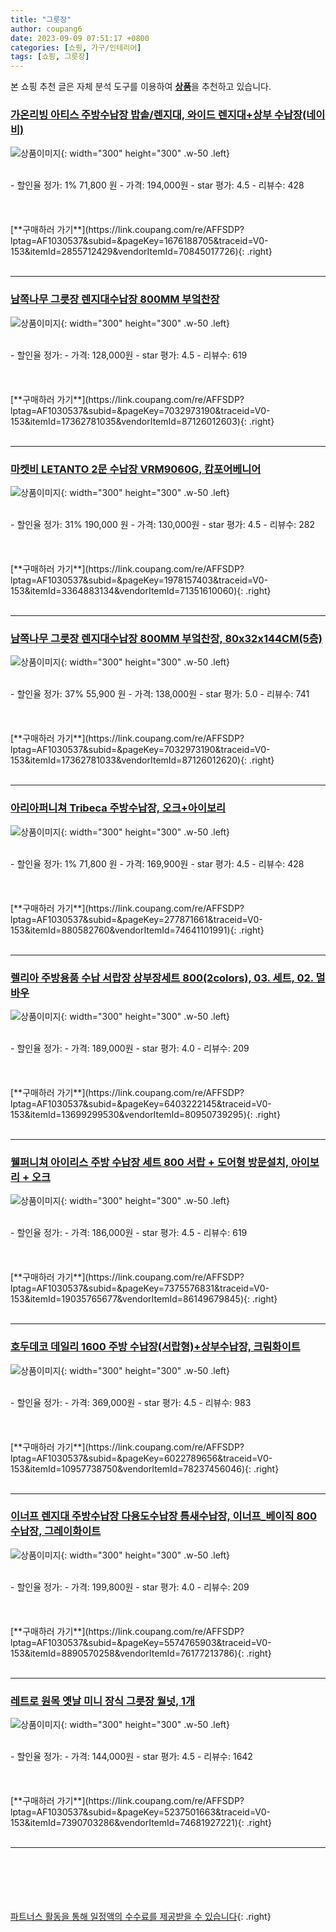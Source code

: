 ```yaml
---
title: "그릇장"
author: coupang6
date: 2023-09-09 07:51:17 +0800
categories: [쇼핑, 가구/인테리어]
tags: [쇼핑, 그릇장]
---
```


본 쇼핑 추천 글은 자체 분석 도구를 이용하여 [**상품**](https://link.coupang.com/a/bao1ui)을 추천하고 있습니다.

### [가온리빙 아티스 주방수납장 밥솥/렌지대, 와이드 렌지대+상부 수납장(네이비)](https://link.coupang.com/re/AFFSDP?lptag=AF1030537&subid=&pageKey=1676188705&traceid=V0-153&itemId=2855712429&vendorItemId=70845017726)

![상품이미지](https://thumbnail7.coupangcdn.com/thumbnails/remote/230x230ex/image/vendor_inventory/6398/7f1c16d7368a3ff321ac348e78d25652a828ff909b3f3f4bf4d722a33e46.jpg){: width="300" height="300" .w-50 .left}


<br>
- 할인율 정가: 1%  71,800   원
- 가격: 194,000원
- star 평가: 4.5
- 리뷰수: 428
<br>
<br>
<br>
<br>
[**구매하러 가기**](https://link.coupang.com/re/AFFSDP?lptag=AF1030537&subid=&pageKey=1676188705&traceid=V0-153&itemId=2855712429&vendorItemId=70845017726){: .right}
<br>
<br>

---

### [남쪽나무 그릇장 렌지대수납장 800MM 부엌찬장](https://link.coupang.com/re/AFFSDP?lptag=AF1030537&subid=&pageKey=7032973190&traceid=V0-153&itemId=17362781035&vendorItemId=87126012603)

![상품이미지](https://thumbnail10.coupangcdn.com/thumbnails/remote/230x230ex/image/vendor_inventory/8e81/da1df059e133505e0d3b21c1171b6f91185730da1b9bb19b3b1528c06549.jpg){: width="300" height="300" .w-50 .left}


<br>
- 할인율 정가: 
- 가격: 128,000원
- star 평가: 4.5
- 리뷰수: 619
<br>
<br>
<br>
<br>
[**구매하러 가기**](https://link.coupang.com/re/AFFSDP?lptag=AF1030537&subid=&pageKey=7032973190&traceid=V0-153&itemId=17362781035&vendorItemId=87126012603){: .right}
<br>
<br>

---

### [마켓비 LETANTO 2문 수납장 VRM9060G, 캄포어베니어](https://link.coupang.com/re/AFFSDP?lptag=AF1030537&subid=&pageKey=1978157403&traceid=V0-153&itemId=3364883134&vendorItemId=71351610060)

![상품이미지](https://thumbnail10.coupangcdn.com/thumbnails/remote/230x230ex/image/retail/images/2020/08/14/10/5/7d26cd1a-7993-4b32-8861-f6460e2d1dc9.jpg){: width="300" height="300" .w-50 .left}


<br>
- 할인율 정가: 31%  190,000   원
- 가격: 130,000원
- star 평가: 4.5
- 리뷰수: 282
<br>
<br>
<br>
<br>
[**구매하러 가기**](https://link.coupang.com/re/AFFSDP?lptag=AF1030537&subid=&pageKey=1978157403&traceid=V0-153&itemId=3364883134&vendorItemId=71351610060){: .right}
<br>
<br>

---

### [남쪽나무 그릇장 렌지대수납장 800MM 부엌찬장, 80x32x144CM(5층)](https://link.coupang.com/re/AFFSDP?lptag=AF1030537&subid=&pageKey=7032973190&traceid=V0-153&itemId=17362781033&vendorItemId=87126012620)

![상품이미지](https://thumbnail10.coupangcdn.com/thumbnails/remote/230x230ex/image/vendor_inventory/8e81/da1df059e133505e0d3b21c1171b6f91185730da1b9bb19b3b1528c06549.jpg){: width="300" height="300" .w-50 .left}


<br>
- 할인율 정가: 37%  55,900   원
- 가격: 138,000원
- star 평가: 5.0
- 리뷰수: 741
<br>
<br>
<br>
<br>
[**구매하러 가기**](https://link.coupang.com/re/AFFSDP?lptag=AF1030537&subid=&pageKey=7032973190&traceid=V0-153&itemId=17362781033&vendorItemId=87126012620){: .right}
<br>
<br>

---

### [아리아퍼니쳐 Tribeca 주방수납장, 오크+아이보리](https://link.coupang.com/re/AFFSDP?lptag=AF1030537&subid=&pageKey=277871661&traceid=V0-153&itemId=880582760&vendorItemId=74641101991)

![상품이미지](https://thumbnail7.coupangcdn.com/thumbnails/remote/230x230ex/image/vendor_inventory/35cc/2d031de73bb0d6268c098ea6f54f2e43ba6a0d1162dbbd018a0b1ebaaca5.jpg){: width="300" height="300" .w-50 .left}


<br>
- 할인율 정가: 1%  71,800   원
- 가격: 169,900원
- star 평가: 4.5
- 리뷰수: 428
<br>
<br>
<br>
<br>
[**구매하러 가기**](https://link.coupang.com/re/AFFSDP?lptag=AF1030537&subid=&pageKey=277871661&traceid=V0-153&itemId=880582760&vendorItemId=74641101991){: .right}
<br>
<br>

---

### [렐리아 주방용품 수납 서랍장 상부장세트 800(2colors), 03. 세트, 02. 멀바우](https://link.coupang.com/re/AFFSDP?lptag=AF1030537&subid=&pageKey=6403222145&traceid=V0-153&itemId=13699299530&vendorItemId=80950739295)

![상품이미지](https://thumbnail9.coupangcdn.com/thumbnails/remote/230x230ex/image/vendor_inventory/5d30/61d7f7beb311d430e08f22124d5b47370224d6bb58f5bf57808fca511f1b.jpg){: width="300" height="300" .w-50 .left}


<br>
- 할인율 정가: 
- 가격: 189,000원
- star 평가: 4.0
- 리뷰수: 209
<br>
<br>
<br>
<br>
[**구매하러 가기**](https://link.coupang.com/re/AFFSDP?lptag=AF1030537&subid=&pageKey=6403222145&traceid=V0-153&itemId=13699299530&vendorItemId=80950739295){: .right}
<br>
<br>

---

### [웰퍼니쳐 아이리스 주방 수납장 세트 800 서랍 + 도어형 방문설치, 아이보리 + 오크](https://link.coupang.com/re/AFFSDP?lptag=AF1030537&subid=&pageKey=7375576831&traceid=V0-153&itemId=19035765677&vendorItemId=86149679845)

![상품이미지](https://thumbnail10.coupangcdn.com/thumbnails/remote/230x230ex/image/retail/images/118136713335125-007c3e1f-9f1e-4821-9965-ec9b0b2f38b0.jpg){: width="300" height="300" .w-50 .left}


<br>
- 할인율 정가: 
- 가격: 186,000원
- star 평가: 4.5
- 리뷰수: 619
<br>
<br>
<br>
<br>
[**구매하러 가기**](https://link.coupang.com/re/AFFSDP?lptag=AF1030537&subid=&pageKey=7375576831&traceid=V0-153&itemId=19035765677&vendorItemId=86149679845){: .right}
<br>
<br>

---

### [호두데코 데일리 1600 주방 수납장(서랍형)+상부수납장, 크림화이트](https://link.coupang.com/re/AFFSDP?lptag=AF1030537&subid=&pageKey=6022789656&traceid=V0-153&itemId=10957738750&vendorItemId=78237456046)

![상품이미지](https://thumbnail8.coupangcdn.com/thumbnails/remote/230x230ex/image/vendor_inventory/65db/f27eacc5b1dcdee85df238d9288bcb6caa50913d87da18792212fd3c7300.jpg){: width="300" height="300" .w-50 .left}


<br>
- 할인율 정가: 
- 가격: 369,000원
- star 평가: 4.5
- 리뷰수: 983
<br>
<br>
<br>
<br>
[**구매하러 가기**](https://link.coupang.com/re/AFFSDP?lptag=AF1030537&subid=&pageKey=6022789656&traceid=V0-153&itemId=10957738750&vendorItemId=78237456046){: .right}
<br>
<br>

---

### [이너프 렌지대 주방수납장 다용도수납장 틈새수납장, 이너프_베이직 800수납장, 그레이화이트](https://link.coupang.com/re/AFFSDP?lptag=AF1030537&subid=&pageKey=5574765903&traceid=V0-153&itemId=8890570258&vendorItemId=76177213786)

![상품이미지](https://thumbnail8.coupangcdn.com/thumbnails/remote/230x230ex/image/vendor_inventory/6811/a6ce9f55c6433823125bc6c0e772181b527059b9ae4e6fb166d241ee3e7c.jpg){: width="300" height="300" .w-50 .left}


<br>
- 할인율 정가: 
- 가격: 199,800원
- star 평가: 4.0
- 리뷰수: 209
<br>
<br>
<br>
<br>
[**구매하러 가기**](https://link.coupang.com/re/AFFSDP?lptag=AF1030537&subid=&pageKey=5574765903&traceid=V0-153&itemId=8890570258&vendorItemId=76177213786){: .right}
<br>
<br>

---

### [레트로 원목 옛날 미니 장식 그릇장 월넛, 1개](https://link.coupang.com/re/AFFSDP?lptag=AF1030537&subid=&pageKey=5237501663&traceid=V0-153&itemId=7390703286&vendorItemId=74681927221)

![상품이미지](https://thumbnail10.coupangcdn.com/thumbnails/remote/230x230ex/image/rs_quotation_api/fylzxnue/840341def9034c6490e77cddd1292d6e.jpg){: width="300" height="300" .w-50 .left}


<br>
- 할인율 정가: 
- 가격: 144,000원
- star 평가: 4.5
- 리뷰수: 1642
<br>
<br>
<br>
<br>
[**구매하러 가기**](https://link.coupang.com/re/AFFSDP?lptag=AF1030537&subid=&pageKey=5237501663&traceid=V0-153&itemId=7390703286&vendorItemId=74681927221){: .right}
<br>
<br>

---
<br><br><br><br><br> [파트너스 활동을 통해 일정액의 수수료를 제공받을 수 있습니다](https://link.coupang.com/a/bao1ui){: .right}